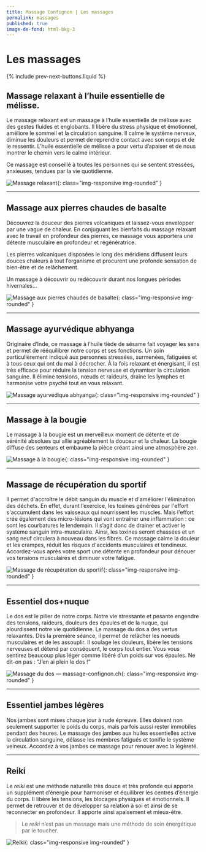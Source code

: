 ```yaml
---
title: Massage Confignon | Les massages
permalink: massages
published: true
image-de-fond: html-bkg-3
---
```


# Les massages

{% include prev-next-buttons.liquid %}

## Massage relaxant à l’huile essentielle de mélisse.

Le massage relaxant est un massage à l’huile essentielle de mélisse avec des gestes fluides et englobants. Il libère du stress physique et émotionnel, améliore le sommeil et la circulation sanguine. Il calme le système nerveux, diminue les douleurs et permet de reprendre contact avec son corps et de le ressentir. L’huile essentielle de mélisse a pour vertu d’apaiser et de nous montrer le chemin vers le calme intérieur.

Ce massage est conseillé à toutes les personnes qui se sentent stressées, anxieuses, tendues par la vie quotidienne.

![Massage relaxant](images/massage-confignon-massage-relaxant.jpg){: class="img-responsive img-rounded" }

---

## Massage aux pierres chaudes de basalte

Découvrez la douceur des pierres volcaniques et laissez-vous envelopper par une vague de chaleur. En conjuguant les bienfaits du massage relaxant avec le travail en profondeur des pierres, ce massage vous apportera une détente musculaire en profondeur et régénératrice.

Les pierres volcaniques disposées le long des méridiens diffusent leurs douces chaleurs à tout l’organisme et procurent une profonde sensation de bien-être et de relâchement.

Un massage à découvrir ou redécouvrir durant nos longues périodes hivernales...

![Massage aux pierres chaudes de basalte](images/massage-confignon-massage-pierres-chaudes.jpg){: class="img-responsive img-rounded" }

---

## Massage ayurvédique abhyanga

Originaire d’Inde, ce massage à l’huile tiède de sésame fait voyager les sens et permet de rééquilibrer notre corps et ses fonctions. Un soin particulièrement indiqué aux personnes stressées, surmenées, fatiguées et à tous ceux qui ont du mal à décrocher. À la fois relaxant et énergisant, il est très efficace pour réduire la tension nerveuse et dynamiser la circulation sanguine. Il élimine tensions, nœuds et raideurs, draine les lymphes et harmonise votre psyché tout en vous relaxant.

![Massage ayurvédique abhyanga](images/massage-confignon-massage-ayurvedique.jpg){: class="img-responsive img-rounded" }

---

## Massage à la bougie

Le massage à la bougie est un merveilleux moment de détente et de sérénité absolues qui allie agréablement la douceur et la chaleur. La bougie diffuse des senteurs et embaume la pièce créant ainsi une atmosphère zen.

![Massage à la bougie](images/massage-confignon-massage-bougie.jpg){: class="img-responsive img-rounded" }

---

## Massage de récupération du sportif

Il permet d'accroître le débit sanguin du muscle et d'améliorer l'élimination des déchets. En effet, durant l’exercice, les toxines générées par l'effort s'accumulent dans les vaisseaux qui nourrissent les muscles. Mais l'effort crée également des micro-lésions qui vont entraîner une inflammation : ce sont les courbatures le lendemain. Il s’agit donc de drainer et activer le système sanguin intra-musculaire. Ainsi, les toxines seront chassées et un sang neuf circulera à nouveau dans les fibres. Ce massage calme la douleur et les crampes, réduit les risques d'accidents musculaires et tendineux. Accordez-vous après votre sport une détente en profondeur pour dénouer vos tensions musculaires et diminuer votre fatigue.

 ![Massage de récupération du sportif](images/velocourse2018.jpg){: class="img-responsive img-rounded" }

---

## Essentiel dos+nuque

Le dos est le pilier de notre corps. Notre vie stressante et pesante engendre des tensions, raideurs, douleurs des épaules et de la nuque, qui alourdissent notre vie quotidienne. Le massage du dos a des vertus relaxantes. Dès la première séance, il permet de relâcher les noeuds musculaires et de les assouplir. Il soulage les douleurs, libère les tensions nerveuses et détend par conséquent, le corps tout entier. Vous vous sentirez beaucoup plus léger comme libéré d’un poids sur vos épaules. Ne dit-on pas : “J’en ai plein le dos !”

![Massage du dos — massage-confignon.ch](images/massage-confignon-massage-essentiel-dos.jpg){: class="img-responsive img-rounded" }

---

## Essentiel jambes légères

Nos jambes sont mises chaque jour à rude épreuve. Elles doivent non seulement supporter le poids du corps, mais parfois aussi rester immobiles pendant des heures. Le massage des jambes aux huiles essentielles active la circulation sanguine, délasse les membres fatigués et tonifie le système veineux. Accordez à vos jambes ce massage pour renouer avec la légèreté.

---

## Reiki

Le *reiki* est une méthode naturelle très douce et très profonde qui apporte un supplément d’énergie pour harmoniser et équilibrer les centres d’énergie du corps. Il libère les tensions, les blocages physiques et émotionnels. Il permet de retrouver et de développer sa relation à soi et ainsi de se reconnecter en profondeur. Il apporte ainsi apaisement et mieux-être.

> Le *reiki* n’est pas un massage mais une méthode de soin énergétique par le toucher.

![Reiki](images/massage-confignon-reiki.jpg){: class="img-responsive img-rounded" }
